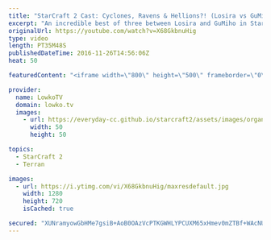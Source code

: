 ```yaml
---
title: "StarCraft 2 Cast: Cyclones, Ravens & Hellions?! (Losira vs GuMiho)"
excerpt: "An incredible best of three between Losira and GuMiho in StarCraft 2. Subscribe for more videos: http://lowko.tv/youtube More StarCraft 2 Casts: https://goo.gl/fi5EXG  The new patch is live in StarCraft 2, and with that the entire metagame has shifted significantly. In this Terran versus Zerg video I"
originalUrl: https://youtube.com/watch?v=X68GkbnuHig
type: video
length: PT35M48S
publishedDateTime: 2016-11-26T14:56:06Z
heat: 50

featuredContent: "<iframe width=\"800\" height=\"500\" frameborder=\"0\" src=\"https://www.youtube.com/embed/X68GkbnuHig\" allow=\"accelerometer; autoplay; encrypted-media; gyroscope; picture-in-picture\" allowfullscreen></iframe>"

provider:
  name: LowkoTV
  domain: lowko.tv
  images:
    - url: https://everyday-cc.github.io/starcraft2/assets/images/organizations/lowko.tv-50x50.jpg
      width: 50
      height: 50

topics:
  - StarCraft 2
  - Terran

images:
  - url: https://i.ytimg.com/vi/X68GkbnuHig/maxresdefault.jpg
    width: 1280
    height: 720
    isCached: true

secured: "XUNramyowGbHMe7gsiB+AoB0OAzVcPTKGWHLYPCUXM65xHmev0mZTBf+WAcNUR9QOkNQldmvV5kAeR6bNBwF9HJu+uR40s4MGWKBjG/GFDEry0nAqa2uS0gqMrT9jaSv6ljS+kG/XDwOGcO1lX6X+E52nLsCLZvgZS3EgLe07NgTtLezPvOZ3vJi4imECGJ4YNopY6JL9VFU90ISJu8aliPUe3wZwdim4VNjoTGGE42M64qUEtKoIkhsCgzjXzBgJjuMj1dvfsI9vjCmpK0ZWxp9mvA8zIrTBdu9BjQY0Gwyww/N/TS7QNp9i2kw6wNY1SU8UhNlCPNpY3vkFoWS3fYt6U8dKS+1HoQlQiTYv727Y55885Hvwtmt+GuzdsxaeN2TadM8Ll4kdy4YGWt4dUAzUzjIJhe7urZUdRy/zDaiw9wC2uPfizNBsk+MJ0UB;TTezWUjKjHoRxSaLPyGXXQ=="
---
```


